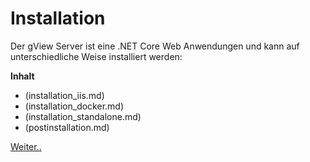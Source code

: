 Installation
============

Der gView Server ist eine .NET Core Web Anwendungen und kann auf unterschiedliche Weise installiert werden:

**Inhalt**
   
   * (installation_iis.md)
   * (installation_docker.md)
   * (installation_standalone.md)
   * (postinstallation.md)

[Weiter..](installation_iis.md)